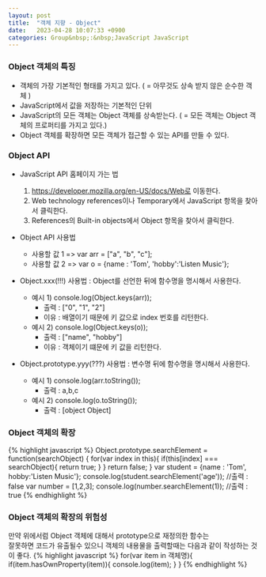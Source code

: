```yaml
---
layout: post
title:  "객체 지향 - Object"
date:   2023-04-28 10:07:33 +0900
categories: Group&nbsp;:&nbsp;JavaScript JavaScript
---
```


### Object 객체의 특징
- 객체의 가장 기본적인 형태를 가지고 있다. ( = 아무것도 상속 받지 않은 순수한 객체 )
- JavaScript에서 값을 저장하는 기본적인 단위
- JavaScript의 모든 객체는 Object 객체를 상속받는다. ( = 모든 객체는 Object 객체의 프로퍼티를 가지고 있다.)
- Object 객체를 확장하면 모든 객체가 접근할 수 있는 API를 만들 수 있다.

### Object API
- JavaScript API 홈페이지 가는 법
    1. https://developer.mozilla.org/en-US/docs/Web로 이동한다.
    2. Web technology references이나 Temporary에서 JavaScript 항목을 찾아서 클릭한다.
    3. References의 Built-in objects에서 Object 항목을 찾아서 클릭한다.
    
- Object API 사용법
    - 사용할 값 1 => var arr = ["a", "b", "c"];
    - 사용할 값 2 => var o = {name : 'Tom', 'hobby':'Listen Music'};

- Object.xxx(!!!) 사용법 : Object를 선언한 뒤에 함수명을 명시해서 사용한다.
    - 예시 1) console.log(Object.keys(arr));
        - 출력 : ["0", "1", "2"]
        - 이유 : 배열이기 때문에 키 값으로 index 번호를 리턴한다.
    - 예시 2) console.log(Object.keys(o));
        - 출력 : ["name", "hobby"]
        - 이유 : 객체이기 떄문에 키 값을 리턴한다.
- Object.prototype.yyy(???) 사용법 : 변수명 뒤에 함수명을 명시해서 사용한다.
    - 예시 1) console.log(arr.toString());
        - 출력 : a,b,c
    - 예시 2) console.log(o.toString());
        - 출력 : [object Object]

### Object 객체의 확장
{% highlight javascript %}
Object.prototype.searchElement = function(searchObject) {
    for(var index in this){
        if(this[index] === searchObject){
            return true;
        }
    }
    return false;
}
var student = {name : 'Tom', hobby:'Listen Music'};
console.log(student.searchElement('age'));    //출력 : false
var number = [1,2,3];
console.log(number.searchElement(1));         //출력 : true
{% endhighlight %}

### Object 객체의 확장의 위험성
만약 위에서럼 Object 객체에 대해서 prototype으로 재정의한 함수는  
잘못하면 코드가 유출될수 있으니 객체의 내용물을 출력할때는 다음과 같이 작성하는 것이 좋다.
{% highlight javascript %}
for(var item in 객체명){
    if(item.hasOwnProperty(item)){
        console.log(item);
    }
}
{% endhighlight %}
